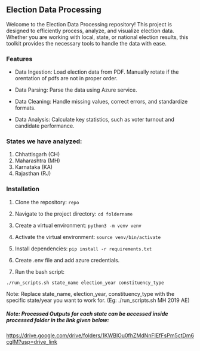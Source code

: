 ## Election Data Processing

Welcome to the Election Data Processing repository! This project is designed to efficiently process, analyze, and visualize election data. Whether you are working with local, state, or national election results, this toolkit provides the necessary tools to handle the data with ease.

### Features

- Data Ingestion: Load election data from PDF. Manually rotate if the orentation of pdfs are not in proper order.

* Data Parsing: Parse the data using Azure service.

* Data Cleaning: Handle missing values, correct errors, and standardize formats.

* Data Analysis: Calculate key statistics, such as voter turnout and candidate performance.

### States we have analyzed:

1. Chhattisgarh (CH)
2. Maharashtra (MH)
3. Karnataka (KA)
4. Rajasthan (RJ)

### Installation

1. Clone the repository:
   `repo`

2. Navigate to the project directory:
   `cd foldername`

3. Create a virtual environment:
   `python3 -m venv venv`

4. Activate the virtual environment:
   `source venv/bin/activate`

5. Install dependencies:
   `pip install -r requirements.txt`

6. Create .env file and add azure credentials.

7. Run the bash script:

`./run_scripts.sh state_name election_year constituency_type`

Note: Replace state_name, election_year, constituency_type with the specific state/year you want to work for. (Eg: ./run_scripts.sh MH 2019 AE)


##### Note: Processed Outputs for each state can be accessed inside processed folder in the link given below:

https://drive.google.com/drive/folders/1KWBlOu0fhZMdNnFIEfFsPm5ctDm6cgIM?usp=drive_link
